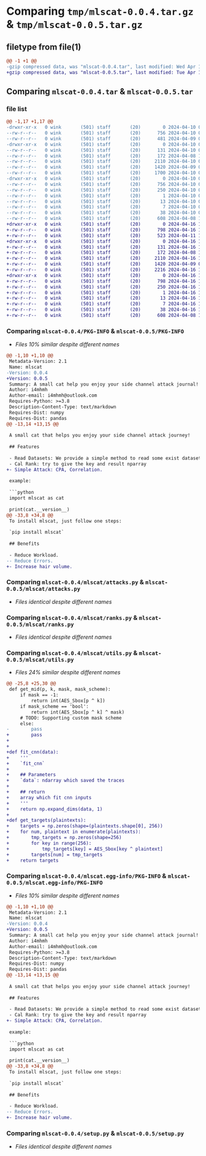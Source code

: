 # Comparing `tmp/mlscat-0.0.4.tar.gz` & `tmp/mlscat-0.0.5.tar.gz`

## filetype from file(1)

```diff
@@ -1 +1 @@
-gzip compressed data, was "mlscat-0.0.4.tar", last modified: Wed Apr 10 06:56:34 2024, max compression
+gzip compressed data, was "mlscat-0.0.5.tar", last modified: Tue Apr 16 12:37:14 2024, max compression
```

## Comparing `mlscat-0.0.4.tar` & `mlscat-0.0.5.tar`

### file list

```diff
@@ -1,17 +1,17 @@
-drwxr-xr-x   0 wink       (501) staff       (20)        0 2024-04-10 06:56:34.523596 mlscat-0.0.4/
--rw-r--r--   0 wink       (501) staff       (20)      756 2024-04-10 06:56:34.523291 mlscat-0.0.4/PKG-INFO
--rw-r--r--   0 wink       (501) staff       (20)      481 2024-04-09 04:32:51.000000 mlscat-0.0.4/README.md
-drwxr-xr-x   0 wink       (501) staff       (20)        0 2024-04-10 06:56:34.519654 mlscat-0.0.4/mlscat/
--rw-r--r--   0 wink       (501) staff       (20)      131 2024-04-10 06:56:27.000000 mlscat-0.0.4/mlscat/__init__.py
--rw-r--r--   0 wink       (501) staff       (20)      172 2024-04-08 14:31:16.000000 mlscat-0.0.4/mlscat/api.py
--rw-r--r--   0 wink       (501) staff       (20)     2110 2024-04-10 06:42:52.000000 mlscat-0.0.4/mlscat/attacks.py
--rw-r--r--   0 wink       (501) staff       (20)     1420 2024-04-09 07:28:32.000000 mlscat-0.0.4/mlscat/ranks.py
--rw-r--r--   0 wink       (501) staff       (20)     1700 2024-04-10 06:37:33.000000 mlscat-0.0.4/mlscat/utils.py
-drwxr-xr-x   0 wink       (501) staff       (20)        0 2024-04-10 06:56:34.522991 mlscat-0.0.4/mlscat.egg-info/
--rw-r--r--   0 wink       (501) staff       (20)      756 2024-04-10 06:56:34.000000 mlscat-0.0.4/mlscat.egg-info/PKG-INFO
--rw-r--r--   0 wink       (501) staff       (20)      250 2024-04-10 06:56:34.000000 mlscat-0.0.4/mlscat.egg-info/SOURCES.txt
--rw-r--r--   0 wink       (501) staff       (20)        1 2024-04-10 06:56:34.000000 mlscat-0.0.4/mlscat.egg-info/dependency_links.txt
--rw-r--r--   0 wink       (501) staff       (20)       13 2024-04-10 06:56:34.000000 mlscat-0.0.4/mlscat.egg-info/requires.txt
--rw-r--r--   0 wink       (501) staff       (20)        7 2024-04-10 06:56:34.000000 mlscat-0.0.4/mlscat.egg-info/top_level.txt
--rw-r--r--   0 wink       (501) staff       (20)       38 2024-04-10 06:56:34.523657 mlscat-0.0.4/setup.cfg
--rw-r--r--   0 wink       (501) staff       (20)      608 2024-04-08 13:19:29.000000 mlscat-0.0.4/setup.py
+drwxr-xr-x   0 wink       (501) staff       (20)        0 2024-04-16 12:37:14.414452 mlscat-0.0.5/
+-rw-r--r--   0 wink       (501) staff       (20)      798 2024-04-16 12:37:14.413747 mlscat-0.0.5/PKG-INFO
+-rw-r--r--   0 wink       (501) staff       (20)      523 2024-04-11 14:01:41.000000 mlscat-0.0.5/README.md
+drwxr-xr-x   0 wink       (501) staff       (20)        0 2024-04-16 12:37:14.409509 mlscat-0.0.5/mlscat/
+-rw-r--r--   0 wink       (501) staff       (20)      131 2024-04-16 12:36:56.000000 mlscat-0.0.5/mlscat/__init__.py
+-rw-r--r--   0 wink       (501) staff       (20)      172 2024-04-08 14:31:16.000000 mlscat-0.0.5/mlscat/api.py
+-rw-r--r--   0 wink       (501) staff       (20)     2110 2024-04-16 12:37:11.000000 mlscat-0.0.5/mlscat/attacks.py
+-rw-r--r--   0 wink       (501) staff       (20)     1420 2024-04-09 07:28:32.000000 mlscat-0.0.5/mlscat/ranks.py
+-rw-r--r--   0 wink       (501) staff       (20)     2216 2024-04-16 12:35:18.000000 mlscat-0.0.5/mlscat/utils.py
+drwxr-xr-x   0 wink       (501) staff       (20)        0 2024-04-16 12:37:14.412685 mlscat-0.0.5/mlscat.egg-info/
+-rw-r--r--   0 wink       (501) staff       (20)      798 2024-04-16 12:37:14.000000 mlscat-0.0.5/mlscat.egg-info/PKG-INFO
+-rw-r--r--   0 wink       (501) staff       (20)      250 2024-04-16 12:37:14.000000 mlscat-0.0.5/mlscat.egg-info/SOURCES.txt
+-rw-r--r--   0 wink       (501) staff       (20)        1 2024-04-16 12:37:14.000000 mlscat-0.0.5/mlscat.egg-info/dependency_links.txt
+-rw-r--r--   0 wink       (501) staff       (20)       13 2024-04-16 12:37:14.000000 mlscat-0.0.5/mlscat.egg-info/requires.txt
+-rw-r--r--   0 wink       (501) staff       (20)        7 2024-04-16 12:37:14.000000 mlscat-0.0.5/mlscat.egg-info/top_level.txt
+-rw-r--r--   0 wink       (501) staff       (20)       38 2024-04-16 12:37:14.414531 mlscat-0.0.5/setup.cfg
+-rw-r--r--   0 wink       (501) staff       (20)      608 2024-04-08 13:19:29.000000 mlscat-0.0.5/setup.py
```

### Comparing `mlscat-0.0.4/PKG-INFO` & `mlscat-0.0.5/PKG-INFO`

 * *Files 10% similar despite different names*

```diff
@@ -1,10 +1,10 @@
 Metadata-Version: 2.1
 Name: mlscat
-Version: 0.0.4
+Version: 0.0.5
 Summary: A small cat help you enjoy your side channel attack journal!
 Author: i4mhmh
 Author-email: i4mhmh@outlook.com
 Requires-Python: >=3.8
 Description-Content-Type: text/markdown
 Requires-Dist: numpy
 Requires-Dist: pandas
@@ -13,14 +13,15 @@
 
 A small cat that helps you enjoy your side channel attack journey!
 
 ## Features
 
 - Read Datasets: We provide a simple method to read some exist datasets(it would be better if there have the same structure!
 - Cal Rank: try to give the key and result nparray
+- Simple Attack: CPA, Correlation.
 
 example:
 
 ```python
 import mlscat as cat
 
 print(cat.__version__)
@@ -33,8 +34,8 @@
 To install mlscat, just follow one steps:
 
 `pip install mlscat`
 
 ## Benefits
 
 - Reduce Workload.
-- Reduce Errors.
+- Increase hair volume.
```

### Comparing `mlscat-0.0.4/mlscat/attacks.py` & `mlscat-0.0.5/mlscat/attacks.py`

 * *Files identical despite different names*

### Comparing `mlscat-0.0.4/mlscat/ranks.py` & `mlscat-0.0.5/mlscat/ranks.py`

 * *Files identical despite different names*

### Comparing `mlscat-0.0.4/mlscat/utils.py` & `mlscat-0.0.5/mlscat/utils.py`

 * *Files 24% similar despite different names*

```diff
@@ -25,8 +25,30 @@
 def get_mid(p, k, mask, mask_scheme):
     if mask == -1:
         return int(AES_Sbox[p ^ k])
     if mask_scheme == 'bool':
         return int(AES_Sbox[p ^ k] ^ mask)
     # TODO: Supporting custom mask scheme
     else:
-        pass
+        pass
+
+
+def fit_cnn(data):
+    '''
+    `fit_cnn`
+
+    ## Parameters
+    `data`: ndarray which saved the traces
+
+    ## return 
+    array which fit cnn inputs
+    '''
+    return np.expand_dims(data, 1)
+
+def get_targets(plaintexts):
+    targets = np.zeros(shape=(plaintexts.shape[0], 256))
+    for num, plaintext in enumerate(plaintexts):
+        tmp_targets = np.zeros(shape=256)
+        for key in range(256):
+            tmp_targets[key] = AES_Sbox[key ^ plaintext]
+        targets[num] = tmp_targets
+    return targets
```

### Comparing `mlscat-0.0.4/mlscat.egg-info/PKG-INFO` & `mlscat-0.0.5/mlscat.egg-info/PKG-INFO`

 * *Files 10% similar despite different names*

```diff
@@ -1,10 +1,10 @@
 Metadata-Version: 2.1
 Name: mlscat
-Version: 0.0.4
+Version: 0.0.5
 Summary: A small cat help you enjoy your side channel attack journal!
 Author: i4mhmh
 Author-email: i4mhmh@outlook.com
 Requires-Python: >=3.8
 Description-Content-Type: text/markdown
 Requires-Dist: numpy
 Requires-Dist: pandas
@@ -13,14 +13,15 @@
 
 A small cat that helps you enjoy your side channel attack journey!
 
 ## Features
 
 - Read Datasets: We provide a simple method to read some exist datasets(it would be better if there have the same structure!
 - Cal Rank: try to give the key and result nparray
+- Simple Attack: CPA, Correlation.
 
 example:
 
 ```python
 import mlscat as cat
 
 print(cat.__version__)
@@ -33,8 +34,8 @@
 To install mlscat, just follow one steps:
 
 `pip install mlscat`
 
 ## Benefits
 
 - Reduce Workload.
-- Reduce Errors.
+- Increase hair volume.
```

### Comparing `mlscat-0.0.4/setup.py` & `mlscat-0.0.5/setup.py`

 * *Files identical despite different names*

